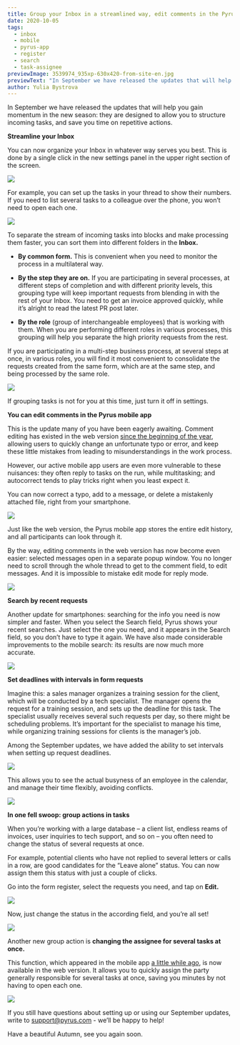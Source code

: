 ```yaml
---
title: Group your Inbox in a streamlined way, edit comments in the Pyrus mobile app, and set flexible deadlines in your requests
date: 2020-10-05
tags:
  - inbox
  - mobile
  - pyrus-app
  - register
  - search
  - task-assignee
previewImage: 3539974_935xp-630x420-from-site-en.jpg
previewText: "In September we have released the updates that will help you gain momentum in the new season: they are designed to allow you to structure incoming tasks, and save you time on repetitive actions."
author: Yulia Bystrova
---
```

In September we have released the updates that will help you gain momentum in the new season: they are designed to allow you to structure incoming tasks, and save you time on repetitive actions.

**Streamline your Inbox**

You can now organize your Inbox in whatever way serves you best. This is done by a single click in the new settings panel in the upper right section of the screen.

![](group1.webp)

For example, you can set up the tasks in your thread to show their numbers. If you need to list several tasks to a colleague over the phone, you won’t need to open each one.

![](group2.webp)

To separate the stream of incoming tasks into blocks and make processing them faster, you can sort them into different folders in the **Inbox.**

- **By common form.** This is convenient when you need to monitor the process in a multilateral way.

- **By the step they are on.** If you are participating in several processes, at different steps of completion and with different priority levels, this grouping type will keep important requests from blending in with the rest of your Inbox. You need to get an invoice approved quickly, while it’s alright to read the latest PR post later.

- **By the role** (group of interchangeable employees) that is working with them. When you are performing different roles in various processes, this grouping will help you separate the high priority requests from the rest.

If you are participating in a multi-step business process, at several steps at once, in various roles, you will find it most convenient to consolidate the requests created from the same form, which are at the same step, and being processed by the same role.

![](group3.webp)

If grouping tasks is not for you at this time, just turn it off in settings.

**You can edit comments in the Pyrus mobile app**

This is the update many of you have been eagerly awaiting. Comment editing has existed in the web version [since the beginning of the year](https://pyrus.com/en/blog/you-can-now-edit-comments-in-pyrus), allowing users to quickly change an unfortunate typo or error, and keep these little mistakes from leading to misunderstandings in the work process.

However, our active mobile app users are even more vulnerable to these nuisances: they often reply to tasks on the run, while multitasking; and autocorrect tends to play tricks right when you least expect it.

You can now correct a typo, add to a message, or delete a mistakenly attached file, right from your smartphone.

![](MessageEdit_en_1.webp)

Just like the web version, the Pyrus mobile app stores the entire edit history, and all participants can look through it.

By the way, editing comments in the web version has now become even easier: selected messages open in a separate popup window. You no longer need to scroll through the whole thread to get to the comment field, to edit messages. And it is impossible to mistake edit mode for reply mode.

![](comment.webp)

**Search by recent requests**

Another update for smartphones: searching for the info you need is now simpler and faster. When you select the Search field, Pyrus shows your recent searches. Just select the one you need, and it appears in the Search field, so you don’t have to type it again. We have also made considerable improvements to the mobile search: its results are now much more accurate.

![](Inbox-Search-Copy-17.webp)

**Set deadlines with intervals in form requests**

Imagine this: a sales manager organizes a training session for the client, which will be conducted by a tech specialist. The manager opens the request for a training session, and sets up the deadline for this task. The specialist usually receives several such requests per day, so there might be scheduling problems. It’s important for the specialist to manage his time, while organizing training sessions for clients is the manager’s job.

Among the September updates, we have added the ability to set intervals when setting up request deadlines.

![](interval.webp)

This allows you to see the actual busyness of an employee in the calendar, and manage their time flexibly, avoiding conflicts.

![](interval2.webp)

**In one fell swoop: group actions in tasks**

When you’re working with a large database – a client list, endless reams of invoices, user inquiries to tech support, and so on – you often need to change the status of several requests at once.

For example, potential clients who have not replied to several letters or calls in a row, are good candidates for the “Leave alone” status. You can now assign them this status with just a couple of clicks.

Go into the form register, select the requests you need, and tap on **Edit.**

![](status.webp)

Now, just change the status in the according field, and you’re all set!

![](status1.webp)

Another new group action is **changing the assignee for several tasks at once.**

This function, which appeared in the mobile app [a little while ago](https://pyrus.com/en/blog/flexible-settings-for-access-to-form-requests-signing-documents-right-on-your-phone-and-other-updates), is now available in the web version. It allows you to quickly assign the party generally responsible for several tasks at once, saving you minutes by not having to open each one.

![](Untitled-1.webp)

If you still have questions about setting up or using our September updates, write to [support@pyrus.com](mailto:support@pyrus.com) - we’ll be happy to help!

Have a beautiful Autumn, see you again soon.
